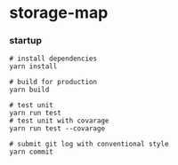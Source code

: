 # storage-map

### startup

```shell
# install dependencies
yarn install

# build for production
yarn build

# test unit
yarn run test
# test unit with covarage
yarn run test --covarage

# submit git log with conventional style
yarn commit
```
